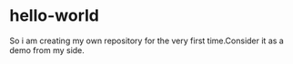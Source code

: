 # hello-world
So i am creating my own repository for the very first time.Consider it as a demo from my side.
